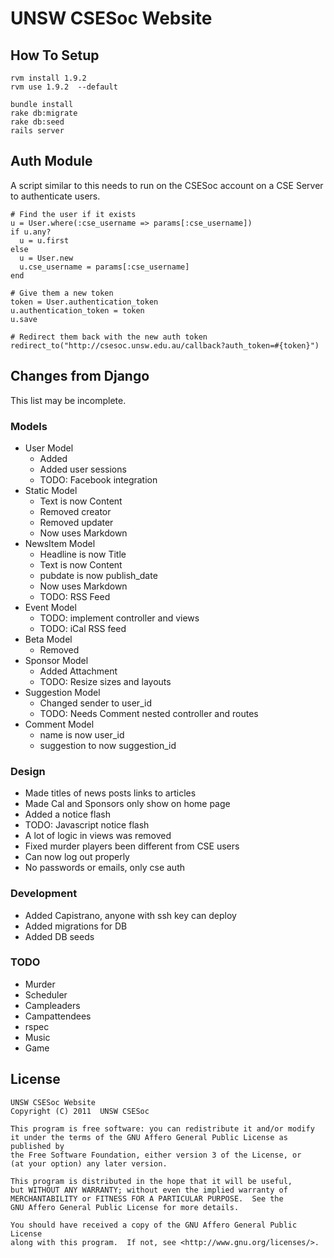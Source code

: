UNSW CSESoc Website
===================

How To Setup
------------

    rvm install 1.9.2
    rvm use 1.9.2  --default

    bundle install
    rake db:migrate
    rake db:seed
    rails server

Auth Module
-----------

A script similar to this needs to run on the CSESoc account on
a CSE Server to authenticate users.

    # Find the user if it exists
    u = User.where(:cse_username => params[:cse_username])
    if u.any?
      u = u.first
    else
      u = User.new
      u.cse_username = params[:cse_username]
    end
    
    # Give them a new token
    token = User.authentication_token
    u.authentication_token = token
    u.save
    
    # Redirect them back with the new auth token
    redirect_to("http://csesoc.unsw.edu.au/callback?auth_token=#{token}")

Changes from Django
-------------------

This list may be incomplete.

### Models

- User Model
  - Added
  - Added user sessions
  - TODO: Facebook integration
- Static Model
  - Text is now Content
  - Removed creator
  - Removed updater
  - Now uses Markdown
- NewsItem Model
  - Headline is now Title
  - Text is now Content
  - pubdate is now publish_date
  - Now uses Markdown
  - TODO: RSS Feed
- Event Model
  - TODO: implement controller and views
  - TODO: iCal RSS feed
- Beta Model
  - Removed
- Sponsor Model
  - Added Attachment
  - TODO: Resize sizes and layouts
- Suggestion Model
  - Changed sender to user_id
  - TODO: Needs Comment nested controller and routes
- Comment Model
  - name is now user_id
  - suggestion to now suggestion_id

### Design

- Made titles of news posts links to articles
- Made Cal and Sponsors only show on home page
- Added a notice flash
- TODO: Javascript notice flash
- A lot of logic in views was removed
- Fixed murder players been different from CSE users
- Can now log out properly
- No passwords or emails, only cse auth

### Development

- Added Capistrano, anyone with ssh key can deploy
- Added migrations for DB
- Added DB seeds

### TODO

- Murder
- Scheduler
- Campleaders
- Campattendees
- rspec
- Music
- Game

License
-------

    UNSW CSESoc Website
    Copyright (C) 2011  UNSW CSESoc

    This program is free software: you can redistribute it and/or modify
    it under the terms of the GNU Affero General Public License as published by
    the Free Software Foundation, either version 3 of the License, or
    (at your option) any later version.

    This program is distributed in the hope that it will be useful,
    but WITHOUT ANY WARRANTY; without even the implied warranty of
    MERCHANTABILITY or FITNESS FOR A PARTICULAR PURPOSE.  See the
    GNU Affero General Public License for more details.

    You should have received a copy of the GNU Affero General Public License
    along with this program.  If not, see <http://www.gnu.org/licenses/>.